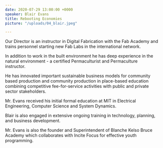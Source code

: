 ```yaml
---
date: 2020-07-29 13:00:00 +0000
speaker: Blair Evans
title: Rebooting Economies
picture: "/uploads/04_blair.jpeg"

---
```


Our Director is an instructor in Digital Fabrication with the Fab Academy and trains personnel starting new Fab Labs in the international network.

In addition to work in the built environment he has deep experience in the natural environment - a certified Permaculturist and Permaculture instructor.

He has innovated important sustainable business models for community based production and community production in place-based education combining competitive fee-for-service activities with public and private sector stakeholders.

Mr. Evans received his initial formal education at MIT in Electrical Engineering, Computer Science and System Dynamics.

Blair is also engaged in extensive ongoing training in technology, planning, and business development.

Mr. Evans is also the founder and Superintendent of Blanche Kelso Bruce Academy which collaborates with Incite Focus for effective youth programming.
